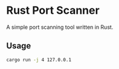# Rust Port Scanner

A simple port scanning tool written in Rust.

## Usage

```bash
cargo run -j 4 127.0.0.1

